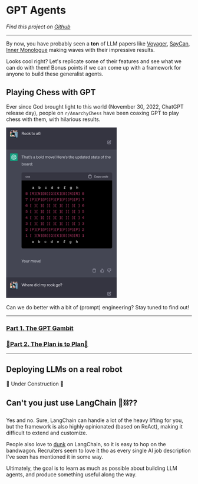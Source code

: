 # GPT Agents

*Find this project on [Github](https://github.com/JChunX/llm-whisperer/blob/main)*

---

By now, you have probably seen a **ton** of LLM papers like [Voyager](https://voyager.minedojo.org/), [SayCan](https://say-can.github.io), [Inner Monologue](https://innermonologue.github.io/) making waves with their impressive results. 

Looks cool right? Let's replicate some of their features and see what we can do with them! Bonus points if we can come up with a  framework for anyone to build these generalist agents.

## Playing Chess with GPT

Ever since God brought light to this world (November 30, 2022, ChatGPT release day), people on `r/AnarchyChess` have been coaxing GPT to play chess with them, with hilarious results.

<img src="/static/images/gpt-chess-fail.png" alt="chatgpt-chess-fail" width="300"/>

Can we do better with a bit of (prompt) engineering? Stay tuned to find out!

---

### [Part 1. The GPT Gambit](llm-agents/llm-chess-1)

### [🚧Part 2. The Plan is to Plan🚧](llm-agents/llm-chess-2)

---


## Deploying LLMs on a real robot

🚧 Under Construction 🚧

## Can't you just use LangChain 🦜⛓️??

Yes and no.
Sure, LangChain can handle a lot of the heavy lifting for you, but the framework is also highly opinionated (based on ReAct), making it difficult to extend and customize.

People also love to [dunk](https://minimaxir.com/2023/07/langchain-problem/) on LangChain, so it is easy to hop on the bandwagon. Recruiters seem to love it tho as every single AI job description I've seen has mentioned it in some way.

Ultimately, the goal is to learn as much as possible about building LLM agents, and produce something useful along the way.